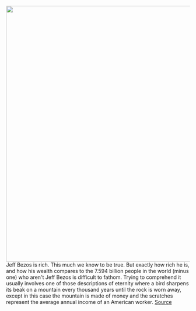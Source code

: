 <img src='https://cdn.vox-cdn.com/thumbor/50OpKl6Db1F6v9m08sWehNy9zTk=/0x0:800x600/1200x800/filters:focal(336x236:464x364)/cdn.vox-cdn.com/uploads/chorus_image/image/66747061/wealth_shown_to_scale.0.jpg' width='700px' /><br/>
Jeff Bezos is rich. This much we know to be true. But exactly how rich he is, and how his wealth compares to the 7.594 billion people in the world (minus one) who aren't Jeff Bezos is difficult to fathom. Trying to comprehend it usually involves one of those descriptions of eternity where a bird sharpens its beak on a mountain every thousand years until the rock is worn away, except in this case the mountain is made of money and the scratches represent the average annual income of an American worker.
<a href='https://www.theverge.com/2020/5/4/21246203/data-visualization-billionaires-wealth-inequality-jeff-bezos-net-worth'> Source <a/>